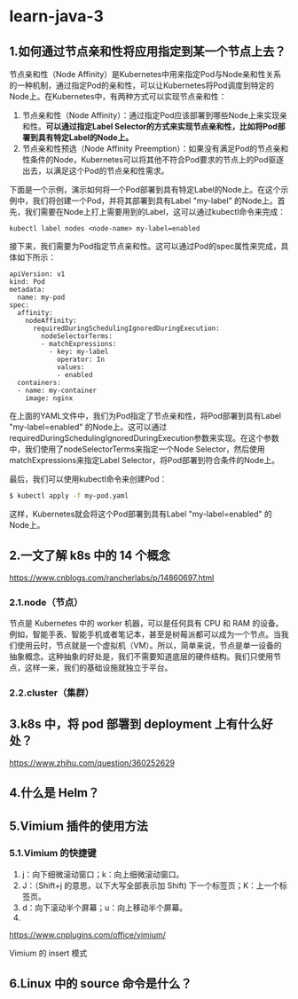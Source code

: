 # learn-java-3

## 1.如何通过节点亲和性将应用指定到某一个节点上去？

节点亲和性（Node Affinity）是Kubernetes中用来指定Pod与Node亲和性关系的一种机制，通过指定Pod的亲和性，可以让Kubernetes将Pod调度到特定的Node上。在Kubernetes中，有两种方式可以实现节点亲和性：

1. 节点亲和性（Node Affinity）：通过指定Pod应该部署到哪些Node上来实现亲和性。**可以通过指定Label Selector的方式来实现节点亲和性，比如将Pod部署到具有特定Label的Node上。**
2. 节点亲和性预选（Node Affinity Preemption）：如果没有满足Pod的节点亲和性条件的Node，Kubernetes可以将其他不符合Pod要求的节点上的Pod驱逐出去，以满足这个Pod的节点亲和性需求。

下面是一个示例，演示如何将一个Pod部署到具有特定Label的Node上。在这个示例中，我们将创建一个Pod，并将其部署到具有Label "my-label" 的Node上。首先，我们需要在Node上打上需要用到的Label，这可以通过kubectl命令来完成：

```
kubectl label nodes <node-name> my-label=enabled
```

接下来，我们需要为Pod指定节点亲和性。这可以通过Pod的spec属性来完成，具体如下所示：

```
apiVersion: v1
kind: Pod
metadata:
  name: my-pod
spec:
  affinity:
    nodeAffinity:
      requiredDuringSchedulingIgnoredDuringExecution:
        nodeSelectorTerms:
        - matchExpressions:
          - key: my-label
            operator: In
            values:
            - enabled
  containers:
  - name: my-container
    image: nginx
```

在上面的YAML文件中，我们为Pod指定了节点亲和性，将Pod部署到具有Label "my-label=enabled" 的Node上。这可以通过requiredDuringSchedulingIgnoredDuringExecution参数来实现。在这个参数中，我们使用了nodeSelectorTerms来指定一个Node Selector，然后使用matchExpressions来指定Label Selector，将Pod部署到符合条件的Node上。

最后，我们可以使用kubectl命令来创建Pod：

```bash
$ kubectl apply -f my-pod.yaml
```

这样，Kubernetes就会将这个Pod部署到具有Label "my-label=enabled" 的Node上。

## 2.一文了解 k8s 中的 14 个概念

https://www.cnblogs.com/rancherlabs/p/14860697.html

### 2.1.node（节点）

节点是 Kubernetes 中的 worker 机器，可以是任何具有 CPU 和 RAM 的设备。例如，智能手表、智能手机或者笔记本，甚至是树莓派都可以成为一个节点。当我们使用云时，节点就是一个虚拟机（VM）。所以，简单来说，节点是单一设备的抽象概念。这种抽象的好处是，我们不需要知道底层的硬件结构。我们只使用节点，这样一来，我们的基础设施就独立于平台。

### 2.2.cluster（集群）











## 3.k8s 中，将 pod 部署到 deployment 上有什么好处？

https://www.zhihu.com/question/360252629







## 4.什么是 Helm？





## 5.Vimium 插件的使用方法

### 5.1.Vimium 的快捷键

1. j：向下细微滚动窗口；k：向上细微滚动窗口。
2. J：（Shift+j 的意思，以下大写全部表示加 Shift) 下一个标签页；K：上一个标签页。
3. d：向下滚动半个屏幕；u：向上移动半个屏幕。
4. 



https://www.cnplugins.com/office/vimium/

Vimium 的 insert 模式

## 6.Linux 中的 source 命令是什么？















